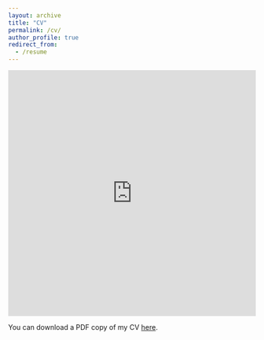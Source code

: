 ```yaml
---
layout: archive
title: "CV"
permalink: /cv/
author_profile: true
redirect_from:
  - /resume
---
```


<iframe src="https://tuoyl.github.io/academicpages/files/pdf/cv.pdf" width="100%" height="500" frameborder="no" border="0" marginwidth="0" marginheight="0"></iframe>

You can download a PDF copy of my CV [here](https://tuoyl.github.io/academicpages/files/pdf/cv.pdf).

